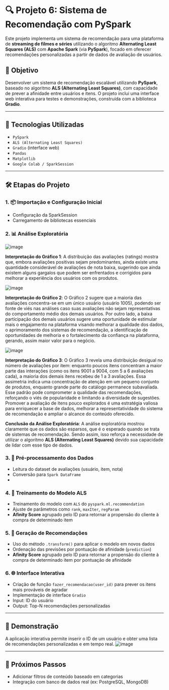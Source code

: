 
# 🔍 Projeto 6: Sistema de Recomendação com PySpark 

Este projeto implementa um sistema de recomendação para uma plataforma de **streaming de filmes e séries** utilizando o algoritmo **Alternating Least Squares (ALS)** com **Apache Spark** (via **PySpark**), focado em oferecer recomendações personalizadas a partir de dados de avaliação de usuários.

## 📌 Objetivo

Desenvolver um sistema de recomendação escalável utilizando **PySpark**, baseado no algoritmo **ALS (Alternating  Least Squares)**, com capacidade de prever a afinidade entre usuários e itens. O projeto inclui uma interface web interativa para testes e demonstrações, construída com a biblioteca **Gradio**.

---

## 🚀 Tecnologias Utilizadas

- `PySpark`
- `ALS (Alternating Least Squares)`
- `Gradio` (interface web)
- `Pandas`
- `Matplotlib`
- `Google Colab / SparkSession`

---

## 🛠️ Etapas do Projeto

### 1. 📦 Importação e Configuração Inicial
- Configuração da SparkSession
- Carregamento de bibliotecas essenciais

### 2. 📊 Análise Exploratória
![image](https://github.com/user-attachments/assets/a20c3c2e-d198-46ec-b49c-45b5d8fc6a73)

**Interpretação do Gráfico 1**: A distribuição das avaliações (ratings) mostra que, embora avaliações positivas sejam predominantes, ainda existe uma quantidade considerável de avaliações de nota baixa, sugerindo que ainda existem alguns gargalos que podem ser enfrentados e corrigidos para melhorar a experiência dos usuários com os produtos.

![image](https://github.com/user-attachments/assets/84ddff1e-0304-47b0-a046-10e5a95b74f7)

**Interpretação do Gráfico 2**: O Gráfico 2 sugere que a maioria das avaliações concentra-se em um único usuário (usuário 1005), podendo ser fonte de viés nas análises caso suas avaliações não sejam representativas do comportamento médio dos demais usuários. Por outro lado, a baixa participação dos demais usuários sugere uma oportunidade de estimular mais o engajamento na plataforma visando melhorar a qualidade dos dados, o aprimoramento dos sistemas de recomendação, a identificação de oportunidades de melhoria e o fortalecimento da confiança na plataforma, gerando, assim maior valor para o negócio.


![image](https://github.com/user-attachments/assets/2fbff6f5-c1e5-40aa-ac9d-f47516485786)

**Interpretação do Gráfico 3**: O Gráfico 3 revela uma distribuição desigual no número de avaliações por item: enquanto poucos itens concentram a maior parte das interações (como os itens 9001 a 9004, com 5 a 6 avaliações cada), a maioria dos demais itens recebeu de 1 a 3 avaliações. Essa assimetria indica uma concentração de atenção em um pequeno conjunto de produtos, enquanto grande parte do catálogo permanece subavaliada. Esse padrão pode comprometer a qualidade das recomendações, reforçando o viés de popularidade e limitando a diversidade de sugestões. Promover a avaliação de itens pouco explorados é uma estratégia valiosa para enriquecer a base de dados, melhorar a representatividade do sistema de recomendação e ampliar o alcance do conteúdo oferecido.



**Conclusão da Análise Exploratória**: A análise exploratória mostrou claramente que os dados são esparsos, que é o esperado quando se trata de sistemas de recomendação. Sendo assim, isso reforça a necessidade de utilizar o algorítmo **ALS (Alternating Least Squares)** devido sua capacidade de lidar com esse tipo de dados.





### 3. 🧼 Pré-processamento dos Dados
- Leitura do dataset de avaliações (usuário, item, nota)
- Conversão para `Spark DataFrame`
- 
### 4. 🤖 Treinamento do Modelo ALS
- Treinamento do modelo com `ALS` do `pyspark.ml.recommendation`
- Ajuste de parâmetros como `rank`, `maxIter`, `regParam`
- **Afinity Score** agrupado pelo ID para retornar a propensão do cliente à compra de determinado item 

### 5. 🎯 Geração de Recomendações
- Uso do método `.transform()` para aplicar o modelo em novos dados
- Ordenação das previsões por pontuação de afinidade (`prediction`)
- **Afinity Score** agrupado pelo ID para retornar a propensão do cliente à compra de determinado item por pontuação de afinidade


### 6. 🌐 Interface Interativa
- Criação de função `fazer_recomendacao(user_id)` para prever os itens mais prováveis de agradar
- Implementação de interface `Gradio`
- Input: ID do usuário
- Output: Top-N recomendações personalizadas

---


## 🎥 Demonstração

A aplicação interativa permite inserir o ID de um usuário e obter uma lista de recomendações personalizadas e em tempo real.
![image](https://github.com/user-attachments/assets/79c11bfe-9e81-4c35-9492-eaba42436676)


---

## 🧠 Próximos Passos

- Adicionar filtros de conteúdo baseado em categorias
- Integração com banco de dados real (ex: PostgreSQL, MongoDB)
